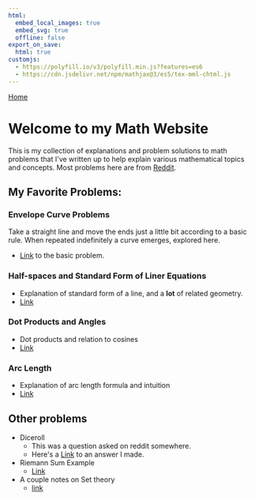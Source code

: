 ```yaml
---
html:
  embed_local_images: true
  embed_svg: true
  offline: false
export_on_save:
  html: true
customjs:
  - https://polyfill.io/v3/polyfill.min.js?features=es6
  - https://cdn.jsdelivr.net/npm/mathjax@3/es5/tex-mml-chtml.js
---
```


[Home](/index.html)


# Welcome to my Math Website
This is my collection of explanations and problem solutions to math problems
that I've written up to help explain various mathematical topics and concepts.
Most problems here are from [Reddit](https://www.reddit.com/).

## My Favorite Problems:

### Envelope Curve Problems
Take a straight line and move the ends just a little bit according to a basic rule.
When repeated indefinitely a curve emerges, explored here.
* [Link](envelope/curve.html) to the basic problem.

### Half-spaces and Standard Form of Liner Equations
* Explanation of standard form of a line, and a **lot** of related geometry.
* [Link](halfspace-3-4-24/halfspace.html)

### Dot Products and Angles
* Dot products and relation to cosines
* [Link](dot-product-vs-cosine/dot-product-vs-cosine.html)

### Arc Length
* Explanation of arc length formula and intuition
* [Link](arclength/arclength.html)

## Other problems
* Diceroll
  * This was a question asked on reddit somewhere.
  * Here's a [Link](diceroll/diceroll.html) to an answer I made.
* Riemann Sum Example
  * [Link](riemann-rsum/rsum.html)
* A couple notes on Set theory 
  * [link](set-theory/some-tricks.html)




